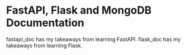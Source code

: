 # FastAPI, Flask and MongoDB Documentation
fastapi_doc has my takeaways from learning FastAPI.
flask_doc has my takeaways from learning Flask.
